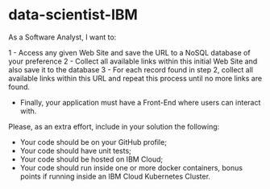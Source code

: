 # data-scientist-IBM #

As a Software Analyst, I want to:
 
1 -  Access any given Web Site and save the URL to a NoSQL database of your preference
2 -  Collect all available links within this initial Web Site and also save it to the database
3 -  For each record found in step 2, collect all available links within this URL and repeat this process until no more links are found.
 
- Finally, your application must have a Front-End where users can interact with.
 
Please, as an extra effort, include in your solution the following:
- Your code should be on your GitHub profile;
- Your code should have unit tests;
- Your code should be hosted on IBM Cloud;
- Your code should run inside one or more docker containers, bonus points if running inside an IBM Cloud Kubernetes Cluster. 
